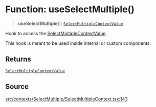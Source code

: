 # Function: useSelectMultiple()

> **useSelectMultiple**(): [`SelectMultipleContextValue`](../interfaces/SelectMultipleContextValue.md)

Hook to access the [SelectMultipleContextValue](../interfaces/SelectMultipleContextValue.md).

This hook is meant to be used inside internal or custom components.

## Returns

[`SelectMultipleContextValue`](../interfaces/SelectMultipleContextValue.md)

## Source

[src/contexts/SelectMultiple/SelectMultipleContext.tsx:143](https://github.com/gpbl/react-day-picker/blob/a604fd23887c832117da414a9c63b1b84efb97d9/src/contexts/SelectMultiple/SelectMultipleContext.tsx#L143)
